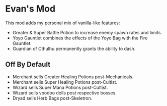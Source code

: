 # Evan's Mod

This mod adds my personal mix of vanilla-like features:

- Greater & Super Battle Potion to increase enemy spawn rates and limits.
- Yoyo Gauntlet combines the effects of the Yoyo Bag with the Fire Gauntlet.
- Guardian of Cthulhu permanently grants the ability to dash.

## Off By Default

- Merchant sells Greater Healing Potions post-Mechanicals.
- Merchant sells Super Healing Potions post-Cultist.
- Wizard sells Super Mana Potions post-Cultist.
- Wizard sells voodoo dolls post respective bosses.
- Dryad sells Herb Bags post-Skeletron.
